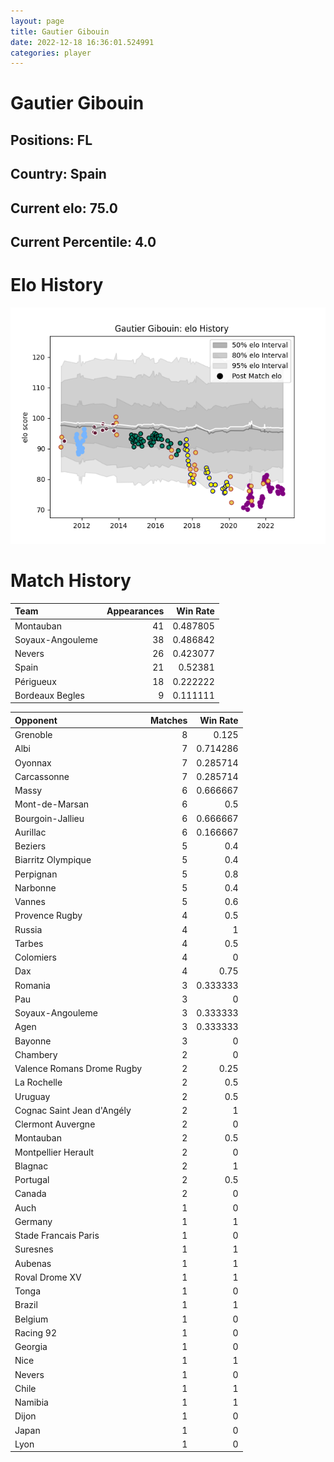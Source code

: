 ```yaml
---  
layout: page  
title: Gautier Gibouin  
date: 2022-12-18 16:36:01.524991  
categories: player  
---
```

# Gautier Gibouin

## Positions: FL

## Country: Spain

## Current elo: 75.0

## Current Percentile: 4.0

# Elo History


![elo history](history_GautierGibouin.png)
# Match History


| Team             |   Appearances |   Win Rate |
|:-----------------|--------------:|-----------:|
| Montauban        |            41 |   0.487805 |
| Soyaux-Angouleme |            38 |   0.486842 |
| Nevers           |            26 |   0.423077 |
| Spain            |            21 |   0.52381  |
| Périgueux        |            18 |   0.222222 |
| Bordeaux Begles  |             9 |   0.111111 |

| Opponent                   |   Matches |   Win Rate |
|:---------------------------|----------:|-----------:|
| Grenoble                   |         8 |   0.125    |
| Albi                       |         7 |   0.714286 |
| Oyonnax                    |         7 |   0.285714 |
| Carcassonne                |         7 |   0.285714 |
| Massy                      |         6 |   0.666667 |
| Mont-de-Marsan             |         6 |   0.5      |
| Bourgoin-Jallieu           |         6 |   0.666667 |
| Aurillac                   |         6 |   0.166667 |
| Beziers                    |         5 |   0.4      |
| Biarritz Olympique         |         5 |   0.4      |
| Perpignan                  |         5 |   0.8      |
| Narbonne                   |         5 |   0.4      |
| Vannes                     |         5 |   0.6      |
| Provence Rugby             |         4 |   0.5      |
| Russia                     |         4 |   1        |
| Tarbes                     |         4 |   0.5      |
| Colomiers                  |         4 |   0        |
| Dax                        |         4 |   0.75     |
| Romania                    |         3 |   0.333333 |
| Pau                        |         3 |   0        |
| Soyaux-Angouleme           |         3 |   0.333333 |
| Agen                       |         3 |   0.333333 |
| Bayonne                    |         3 |   0        |
| Chambery                   |         2 |   0        |
| Valence Romans Drome Rugby |         2 |   0.25     |
| La Rochelle                |         2 |   0.5      |
| Uruguay                    |         2 |   0.5      |
| Cognac Saint Jean d'Angély |         2 |   1        |
| Clermont Auvergne          |         2 |   0        |
| Montauban                  |         2 |   0.5      |
| Montpellier Herault        |         2 |   0        |
| Blagnac                    |         2 |   1        |
| Portugal                   |         2 |   0.5      |
| Canada                     |         2 |   0        |
| Auch                       |         1 |   0        |
| Germany                    |         1 |   1        |
| Stade Francais Paris       |         1 |   0        |
| Suresnes                   |         1 |   1        |
| Aubenas                    |         1 |   1        |
| Roval Drome XV             |         1 |   1        |
| Tonga                      |         1 |   0        |
| Brazil                     |         1 |   1        |
| Belgium                    |         1 |   0        |
| Racing 92                  |         1 |   0        |
| Georgia                    |         1 |   0        |
| Nice                       |         1 |   1        |
| Nevers                     |         1 |   0        |
| Chile                      |         1 |   1        |
| Namibia                    |         1 |   1        |
| Dijon                      |         1 |   0        |
| Japan                      |         1 |   0        |
| Lyon                       |         1 |   0        |